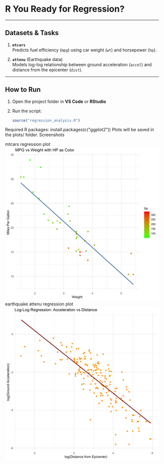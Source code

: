 # R You Ready for Regression?

---

## Datasets & Tasks

1. **`mtcars`**  
   Predicts fuel efficiency (`mpg`) using car weight (`wt`) and horsepower (`hp`).

2. **`attenu`** (Earthquake data)  
   Models log-log relationship between ground acceleration (`accel`) and distance from the epicenter (`dist`).

---

## How to Run

1. Open the project folder in **VS Code** or **RStudio**  
2. Run the script:

   ```r
   source("regression_analysis.R")
   ```

Required R packages:
install.packages(c("ggplot2"))
Plots will be saved in the plots/ folder.
Screenshots

mtcars regression plot  
![cars](/plots/mtcars_regression.png)
earthquake attenu regression plot  
![earthquake](/plots/earthquake_regression.png) 
